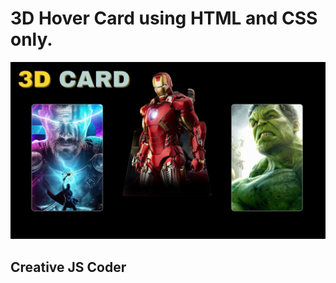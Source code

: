# 3D Hover Card using HTML and CSS only. 

<img src="./img/3D Hover Card using HTML and CSS only.png">


## Creative JS Coder